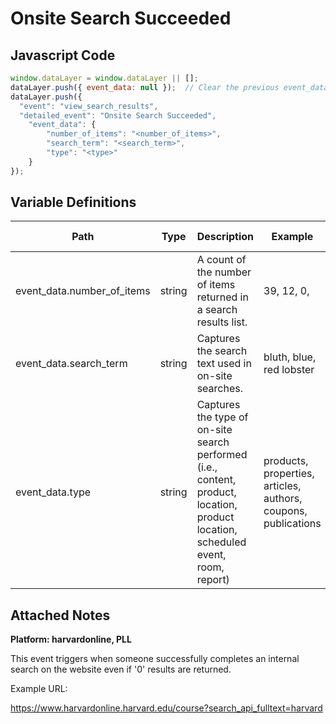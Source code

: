 # Onsite Search Succeeded

### 

## Javascript Code
```js
window.dataLayer = window.dataLayer || [];
dataLayer.push({ event_data: null });  // Clear the previous event_data object.
dataLayer.push({
  "event": "view_search_results",
  "detailed_event": "Onsite Search Succeeded",
    "event_data": {
        "number_of_items": "<number_of_items>",
        "search_term": "<search_term>",
        "type": "<type>"
    }
});
```

## Variable Definitions

|Path|Type|Description|Example|Pattern|Min Length|Max Length|Minimum|Maximum|Multiple Of|
| --- | --- | --- | --- | --- | --- | --- | --- | --- | --- |
|event_data.number_of_items|string|A count of the number of items returned in a search results list.|39, 12, 0,|||||||
|event_data.search_term|string|Captures the search text used in on-site searches.|bluth, blue, red lobster|||||||
|event_data.type|string|Captures the type of on-site search performed \(i.e., content, product, location, product location, scheduled event, room, report\)|products, properties, articles, authors, coupons, publications|||||||

## Attached Notes

<p><span style="font-weight: 400;"><strong>Platform: harvardonline, PLL</strong></span></p>
<p><span style="font-weight: 400;">This event triggers when someone successfully completes an internal search on the website even if '0' results are returned.</span></p>
<p><span style="font-weight: 400;">Example URL:</span></p>
<p><a href="https://www.harvardonline.harvard.edu/course?search_api_fulltext=harvard"><span style="font-weight: 400;">https://www.harvardonline.harvard.edu/course?search_api_fulltext=harvard</span></a><span style="font-weight: 400;">&nbsp;</span></p>
